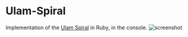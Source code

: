 # Ulam-Spiral
Implementation of the [Ulam Spiral](https://en.wikipedia.org/wiki/Ulam_spiral) in Ruby, in the console.
![screenshot](https://i.ibb.co/K2bgh8v/screenshot.png)
